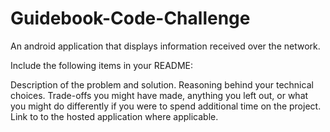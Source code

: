 # Guidebook-Code-Challenge
An android application that displays information received over the network.

Include the following items in your README:

Description of the problem and solution.
Reasoning behind your technical choices. Trade-offs you might have made, anything you left out, or what you might do differently if you were to spend additional time on the project.
Link to to the hosted application where applicable.
